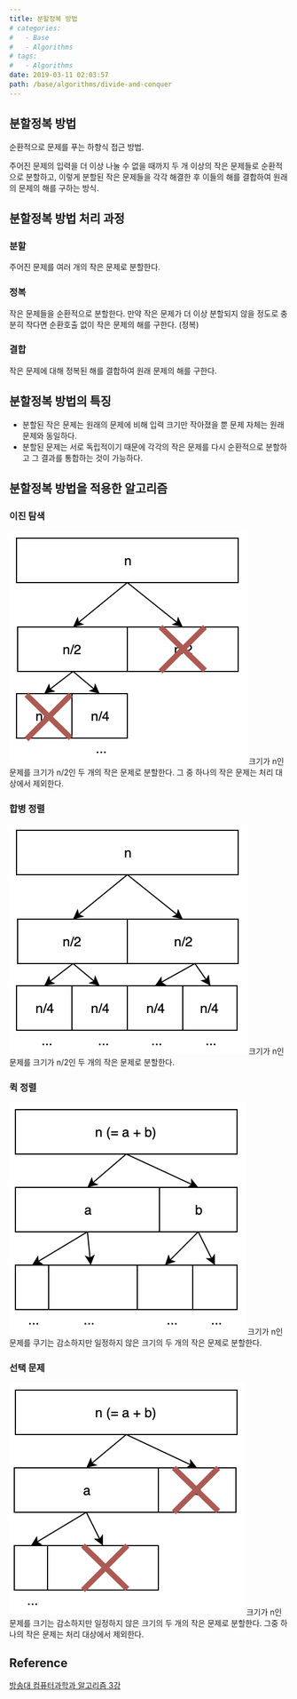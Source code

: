 ```yaml
---
title: 분할정복 방법
# categories:
#   - Base
#   - Algorithms
# tags:
#   - Algorithms
date: 2019-03-11 02:03:57
path: /base/algorithms/divide-and-conquer
---
```


## 분할정복 방법

순환적으로 문제를 푸는 하향식 접근 방법.

주어진 문제의 입력을 더 이상 나눌 수 없을 때까지 두 개 이상의 작은 문제들로 순환적으로 분할하고, 이렇게 분할된 작은 문제들을 각각 해결한 후 이들의 해를 결합하여 원래의 문제의 해를 구하는 방식.

## 분할정복 방법 처리 과정

### 분할

주어진 문제를 여러 개의 작은 문제로 분할한다.

### 정복

작은 문제들을 순환적으로 분할한다. 만약 작은 문제가 더 이상 분할되지 않을 정도로 충분히 작다면 순환호출 없이 작은 문제의 해를 구한다. (정복)

### 결합

작은 문제에 대해 정복된 해를 결합하여 원래 문제의 해를 구한다.

## 분할정복 방법의 특징

- 분할된 작은 문제는 원래의 문제에 비해 입력 크기만 작아졌을 뿐 문제 자체는 원래 문제와 동일하다.
- 분할된 문제는 서로 독립적이기 때문에 각각의 작은 문제를 다시 순환적으로 분할하고 그 결과를 통합하는 것이 가능하다.

## 분할정복 방법을 적용한 알고리즘

### 이진 탐색

![이진 탐색](../images/base/algorithms-divide-and-conquer-1.png)
크기가 n인 문제를 크기가 n/2인 두 개의 작은 문제로 분할한다. 그 중 하나의 작은 문제는 처리 대상에서 제외한다.

### 합병 정렬

![합병 정렬](../images/base/algorithms-divide-and-conquer-2.png)
크기가 n인 문제를 크기가 n/2인 두 개의 작은 문제로 분할한다.

### 퀵 정렬

![퀵 정렬](../images/base/algorithms-divide-and-conquer-3.png)
크기가 n인 문제를 쿠기는 감소하지만 일정하지 않은 크기의 두 개의 작은 문제로 분할한다.

### 선택 문제

![선택 문제](../images/base/algorithms-divide-and-conquer-4.png)
크기가 n인 문제를 크기는 감소하지만 일정하지 않은 크기의 두 개의 작은 문제로 분할한다. 그중 하나의 작은 문제는 처리 대상에서 제외한다.

## Reference

[방송대 컴퓨터과학과 알고리즘 3강](http://press.knou.ac.kr/goods/textBookView.do?condCmdtCode=9788920026935&condLscValue=001&condYr=&condSmst=)
